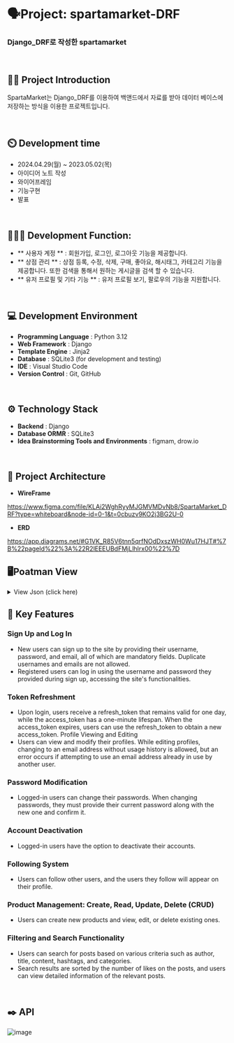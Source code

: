 # 🗣️Project: spartamarket-DRF
### Django_DRF로 작성한 spartamarket

<br>

## 👨‍🏫 Project Introduction
SpartaMarket는 Django_DRF를 이용하여 백앤드에서 자료를 받아 데이터 베이스에 저장하는 방식을 이용한 프로젝트입니다.

<br>

## ⏲️ Development time
- 2024.04.29(월) ~ 2023.05.02(목)
- 아이디어 노트 작성
- 와이어프레임
- 기능구현
- 발표
<br>

## 🧑‍🤝‍🧑 Development Function: 
- ** 사용자 계정 ** : 회원가입, 로그인, 로그아웃 기능을 제공합니다. 
- ** 상점 관리 ** : 상점 등록, 수정, 삭제, 구매, 좋아요, 해시태그, 카테고리 기능을 제공합니다. 또한 검색을 통해서 원하는 게시글을 검색 할 수 있습니다.
- ** 유저 프로필 및 기타 기능 ** : 유저 프로필 보기, 팔로우의 기능을 지원합니다.

<br>

## 💻 Development Environment
- **Programming Language** : Python 3.12
- **Web Framework** : Django
- **Template Engine** : Jinja2
- **Database** : SQLite3 (for development and testing)
- **IDE** : Visual Studio Code
- **Version Control** : Git, GitHub
<br>

## ⚙️ Technology Stack
- **Backend** : Django
- **Database ORMR** : SQLite3
- **Idea Brainstorming Tools and Environments** : figmam, drow.io
<br>

## 📝 Project Architecture

- **WireFrame**

https://www.figma.com/file/KLAi2WghRyyMJGMVMDvNb8/SpartaMarket_DRF?type=whiteboard&node-id=0-1&t=0cbuzv9KO2j3BG2U-0

- **ERD**

https://app.diagrams.net/#G1VK_R85V6tnn5qrfNOdDxszWH0Wu17HJT#%7B%22pageId%22%3A%22R2lEEEUBdFMjLlhIrx00%22%7D

## 🖥️Poatman View

<details>
<summary>View Json (click here) </summary>
<div markdown="1">       

## ** 회원가입 **
- 회원가입을 위해서 username, 비밀번호, 이메일, 이름, 생일을 입력 받을 수 있으며 ID, 비밀번호, 이메일을 필수로 입력을 받으며, ID와 이메일은 중복으로 작성이 불가능합니다.

![image](https://github.com/billyhyunjun/spartamarket-DRF/assets/157565164/e913ed79-bb0b-48ba-8d81-7d6d2effb52d)


## ** 로그인 **
- 회원 가입으로 작성이 된 아이디와 비밀번호로 로그인을 시도하면 refresh_token과 access_token이 발급이 됩니다.

![image](https://github.com/billyhyunjun/spartamarket-DRF/assets/157565164/ffe02b2f-85a6-41f9-a181-89bdccd2749d)


## ** 토큰 재발급 **
- 로그인으로 발급 받은 refresh_token은 하루동안 사용이 가능하며 access_token은 1분으로 설정이 되어있습니다. access_token이 만료가 되면  refresh_token토큰을 이용하여 access_token을 재발급 받을 수 있습니다.

![image](https://github.com/billyhyunjun/spartamarket-DRF/assets/157565164/7059ada1-8898-449a-ab8e-40cd377fbe15)


## ** 프로필 조회 **
- 주소끝에 유저의 ID를 적어 해당 유저의 프로필을 확인 할 수 있습니다.

![image](https://github.com/billyhyunjun/spartamarket-DRF/assets/157565164/2cc0df55-ffc6-41f3-a606-c17804d07c76)



## ** 로그아웃 **
- 로그아웃의 데이터로 refresh_token을 입력하면 해당 refresh_token는 블랙리스트에 입력이 되어 재발급을 받지 못하는 상태로 저장 되어 로그아웃이 됩니다.

- 로그아웃 완료

![image](https://github.com/billyhyunjun/spartamarket-DRF/assets/157565164/c7f5e66a-4778-4713-a10e-e49007722e6e)

- 재시도시

![image](https://github.com/billyhyunjun/spartamarket-DRF/assets/157565164/2872e145-ad29-40de-bd95-77e8dfddfa5f)

- 토큰 재발급시 블랙처리된 토큰

![image](https://github.com/billyhyunjun/spartamarket-DRF/assets/157565164/57c2f2f6-5306-480f-ac76-2a764c240011)


## ** 본인 정보 수정 **
- 주소에 해당하는 유저의 아이디로 접속을 하여 내용을 수정할 수 있으며 변경되지 않은 내용은 전의 내용을 반영하며, 자신이 설정한 이메일 또는 사용이력이 없는 이메일로 변경시에는 적용이 가능하나 타유저가 사용중인 이메일을 사용시 에러가 발생하며, 현재 접속중인 아이디로 타유저의 프로필을 변경할 수는 없습니다.

- 수정 완료

![image](https://github.com/billyhyunjun/spartamarket-DRF/assets/157565164/2af0b5b8-56c8-431a-9a83-d66b08e175b7)

- 다른 계정 수정시도 시

![image](https://github.com/billyhyunjun/spartamarket-DRF/assets/157565164/e6ef14d1-4440-4b31-86be-3319fcb0b45c)

- 중복 이메일 작성시

![image](https://github.com/billyhyunjun/spartamarket-DRF/assets/157565164/f92c6608-6c4f-41c7-92bb-3d4bd89532af)


## ** 패스워드 변경 **
- 페스워드 변경 또한 로그인되어 있는 유저의 비밀번호를 변경을 하게 되며, 로그인되어 있는 아이디와 current_password가 일치하여야 하며, current_password와 new_password가 서로 다르고 new_password와 confirm_password의 일치를 확인 되면 비밀번호를 수정하며, 이후로는 수정된 비밀번호로 로그인을 시도해야지만, 토큰이 발급이 됩니다.

- 변경 성공

![image](https://github.com/billyhyunjun/spartamarket-DRF/assets/157565164/c3d37ff4-8164-434f-beac-fc377d5f9884)

- 수정 전 비밀번호 입력력

![image](https://github.com/billyhyunjun/spartamarket-DRF/assets/157565164/5bab4639-f045-4569-a802-0b46baf45bf4)

- 수정 후 비밀번호 입력

![image](https://github.com/billyhyunjun/spartamarket-DRF/assets/157565164/0d07f747-1501-4f52-a7ce-31214134a320)


## ** 회원 탈퇴 **
- 로그인이 되어 있는 상태에서 탈퇴를 할려는 계정과 로그인 되어 있는 계정

- 회원 탈퇴 성공

![image](https://github.com/billyhyunjun/spartamarket-DRF/assets/157565164/4f037194-6569-4d02-a6e1-5f6ee93242db)

- 탈퇴 후 로그인 시도 시

![image](https://github.com/billyhyunjun/spartamarket-DRF/assets/157565164/5771d94d-e6fd-41bd-a014-ee34f5e64000)

- 다른 계정 탈퇴 시도시

![image](https://github.com/billyhyunjun/spartamarket-DRF/assets/157565164/a43c6d41-4356-4e40-a7fc-9d5269148720)


## ** 팔로잉 시스템 **
- 로그인이 되어 있는 상태에서 내가 팔로잉을 하고 싶은 계정으로 팔로잉을 하면 내 프로필에 해당 계정이 생성이 됩니다.

- 팔로잉 성공

![image](https://github.com/billyhyunjun/spartamarket-DRF/assets/157565164/724f4101-d08c-41e0-8e3e-6e7eee363579)

- 내 프로필에 팔로잉 한 계정이 생성

![image](https://github.com/billyhyunjun/spartamarket-DRF/assets/157565164/0a29f0d3-40d4-4c9c-b6d6-c0e0e567148f)



## ** 상품 등록 **
- 상품을 등록시 제목, 내용, 가격, 해시태그, 카테고리를 입력 받으며, 해시태그는 대소문자를 전부 대문자로 받아들여 저장을 하고, 중복없이 저장을 합니다.

- 상품 등록

![image](https://github.com/billyhyunjun/spartamarket-DRF/assets/157565164/bce5c5aa-f80e-4b15-8e28-105ea2fb12fd)

- 등록 결과

![image](https://github.com/billyhyunjun/spartamarket-DRF/assets/157565164/d7067a1f-5e24-437f-b078-9beee20e22d5)


## ** 상품 목록 조회 **
- 상품은 로그인이 필요 없이 조회가 가능하며, 각 상점의 생성 순으로 작성이 되어 있습니다.

![image](https://github.com/billyhyunjun/spartamarket-DRF/assets/157565164/64a56108-e468-4278-b9ee-5ed0906e2d17)


## ** 상품 상세 조회 **
- 상품 게시글의 id을 입력으로 넣어 해당 게시물의 내용만을 따로 볼 수 있으며 해당 게시물에 작성 되어 있는 댓글도 함께 볼 수 있습니다. 

![image](https://github.com/billyhyunjun/spartamarket-DRF/assets/157565164/9aca4411-5789-4f11-b26a-74dd87d68f78)


## ** 상품 수정 **
- 상품의 내용을 수정하고, 변경 되지 않는 내용을 그대로 반영을 합니다.

![image](https://github.com/billyhyunjun/spartamarket-DRF/assets/157565164/9a63dd57-1434-4634-9b88-23378640272d)


## ** 상품 삭제 **
- 해당 로그인아이디와 작성된 게시글의 작성자가 동일하다면 게시글을 삭제 할 수 있습니다.

![image](https://github.com/billyhyunjun/spartamarket-DRF/assets/157565164/7e674a29-80b0-4d99-9663-d3343289b901)


## ** 필터링(검색기능) **
- key값에 검색할 대상과 value값으로 해당 내용을 입력하면 입력 데이터에 맞는 게시글이 조회가 되어 검색이 됩니다.

- 작성자 검색

![image](https://github.com/billyhyunjun/spartamarket-DRF/assets/157565164/974948d2-71b6-4fea-bb5f-123f332ea6d3)

- 제목 검색

![image](https://github.com/billyhyunjun/spartamarket-DRF/assets/157565164/f5b28365-e13c-4374-8904-a721227177b9)

- 내용 검색

![image](https://github.com/billyhyunjun/spartamarket-DRF/assets/157565164/b9b6bc85-b4c9-4e6c-967e-a1a9540d38f5)

- 게시글 좋아요 많은 순으로 보기

![image](https://github.com/billyhyunjun/spartamarket-DRF/assets/157565164/641f7660-941d-40f6-9be7-cd5b0e8d62d5)

- 해시태그 검색

![image](https://github.com/billyhyunjun/spartamarket-DRF/assets/157565164/018159bf-63b9-4401-9148-819ac3fee990)

- 카테고리 검색

![image](https://github.com/billyhyunjun/spartamarket-DRF/assets/157565164/1f16cb6b-e6b3-4b9f-8029-32c72044d488)




</div>
</details>

## 📌 Key Features

### Sign Up and Log In
- New users can sign up to the site by providing their username, password, and email, all of which are mandatory fields. Duplicate usernames and emails are not allowed.
- Registered users can log in using the username and password they provided during sign up, accessing the site's functionalities.
### Token Refreshment
- Upon login, users receive a refresh_token that remains valid for one day, while the access_token has a one-minute lifespan. When the access_token expires, users can use the refresh_token to obtain a new access_token.
Profile Viewing and Editing
- Users can view and modify their profiles. While editing profiles, changing to an email address without usage history is allowed, but an error occurs if attempting to use an email address already in use by another user.
### Password Modification
- Logged-in users can change their passwords. When changing passwords, they must provide their current password along with the new one and confirm it.
### Account Deactivation
- Logged-in users have the option to deactivate their accounts.
### Following System
- Users can follow other users, and the users they follow will appear on their profile.
### Product Management: Create, Read, Update, Delete (CRUD)
- Users can create new products and view, edit, or delete existing ones.
### Filtering and Search Functionality
- Users can search for posts based on various criteria such as author, title, content, hashtags, and categories.
- Search results are sorted by the number of likes on the posts, and users can view detailed information of the relevant posts.

<br> 

## ✒️ API

![image](https://github.com/billyhyunjun/spartamarket-DRF/assets/157565164/be0f7036-1ada-40bc-aa11-8529175cdcd6)




